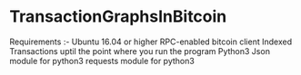 # TransactionGraphsInBitcoin

Requirements :-
  Ubuntu 16.04 or higher
  RPC-enabled bitcoin client
  Indexed Transactions uptil the point where you run the program
  Python3
  Json module for python3
  requests module for python3
